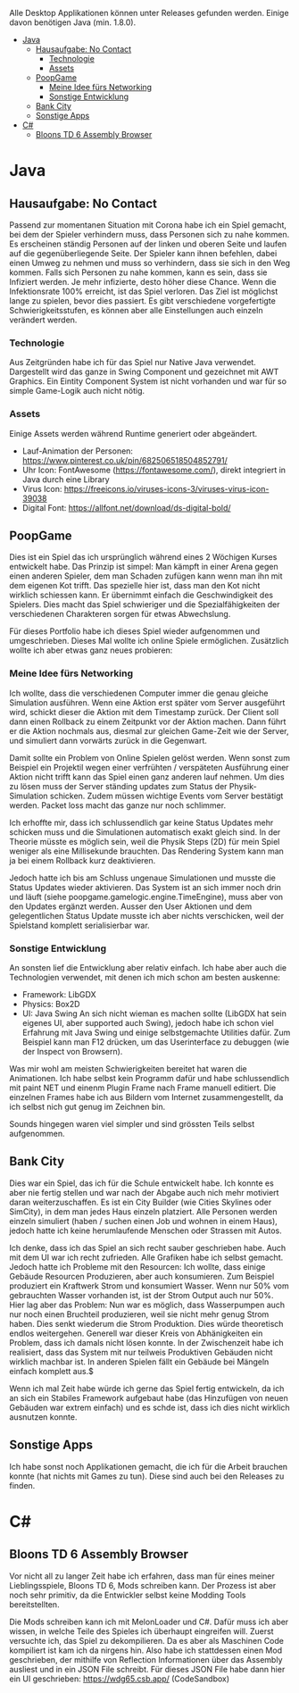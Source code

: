 Alle Desktop Applikationen können unter Releases gefunden werden. Einige davon benötigen Java (min. 1.8.0).

- [Java](#java)
  * [Hausaufgabe: No Contact](#hausaufgabe--no-contact)
    + [Technologie](#technologie)
    + [Assets](#assets)
  * [PoopGame](#poopgame)
    + [Meine Idee fürs Networking](#meine-idee-fürs-networking)
    + [Sonstige Entwicklung](#sonstige-entwicklung)
  * [Bank City](#bank-city)
  * [Sonstige Apps](#sonstige-apps)
- [C#](#c-)
  * [Bloons TD 6 Assembly Browser](#bloons-td-6-assembly-browser)

# Java
## Hausaufgabe: No Contact
Passend zur momentanen Situation mit Corona habe ich ein Spiel gemacht, bei dem der Spieler verhindern muss, dass Personen sich zu nahe kommen.
Es erscheinen ständig Personen auf der linken und oberen Seite und laufen auf die gegenüberliegende Seite. Der Spieler kann ihnen befehlen, dabei einen Umweg zu nehmen und muss so verhindern, dass sie sich in den Weg kommen.
Falls sich Personen zu nahe kommen, kann es sein, dass sie Infiziert werden. Je mehr infizierte, desto höher diese Chance.
Wenn die Infektionsrate 100% erreicht, ist das Spiel verloren. Das Ziel ist möglichst lange zu spielen, bevor dies passiert.
Es gibt verschiedene vorgefertigte Schwierigkeitsstufen, es können aber alle Einstellungen auch einzeln verändert werden.

### Technologie
Aus Zeitgründen habe ich für das Spiel nur Native Java verwendet. Dargestellt wird das ganze in Swing Component und gezeichnet mit AWT Graphics.
Ein Eintity Component System ist nicht vorhanden und war für so simple Game-Logik auch nicht nötig.

### Assets
Einige Assets werden während Runtime generiert oder abgeändert.
* Lauf-Animation der Personen: https://www.pinterest.co.uk/pin/682506518504852791/
* Uhr Icon: FontAwesome (https://fontawesome.com/), direkt integriert in Java durch eine Library
* Virus Icon: https://freeicons.io/viruses-icons-3/viruses-virus-icon-39038
* Digital Font: https://allfont.net/download/ds-digital-bold/


## PoopGame
Dies ist ein Spiel das ich ursprünglich während eines 2 Wöchigen Kurses entwickelt habe.
Das Prinzip ist simpel:
Man kämpft in einer Arena gegen einen anderen Spieler, dem man Schaden zufügen kann wenn man ihn mit dem eigenen Kot trifft.
Das spezielle hier ist, dass man den Kot nicht wirklich schiessen kann. Er übernimmt einfach die Geschwindigkeit des Spielers.
Dies macht das Spiel schwieriger und die Spezialfähigkeiten der verschiedenen Charakteren sorgen für etwas Abwechslung.

Für dieses Portfolio habe ich dieses Spiel wieder aufgenommen und umgeschrieben. Dieses Mal wollte ich online Spiele ermöglichen.
Zusätzlich wollte ich aber etwas ganz neues probieren:

### Meine Idee fürs Networking
Ich wollte, dass die verschiedenen Computer immer die genau gleiche Simulation ausführen.
Wenn eine Aktion erst später vom Server ausgeführt wird, schickt dieser die Aktion mit dem Timestamp zurück.
Der Client soll dann einen Rollback zu einem Zeitpunkt vor der Aktion machen.
Dann führt er die Aktion nochmals aus, diesmal zur gleichen Game-Zeit wie der Server, und simuliert dann vorwärts zurück in die Gegenwart.

Damit sollte ein Problem von Online Spielen gelöst werden.
Wenn sonst zum Beispiel ein Projektil wegen einer verfrühten / verspäteten Ausführung einer Aktion nicht trifft kann das Spiel einen ganz anderen lauf nehmen.
Um dies zu lösen muss der Server ständing updates zum Status der Physik-Simulation schicken. Zudem müssen wichtige Events vom Server bestätigt werden.
Packet loss macht das ganze nur noch schlimmer.

Ich erhoffte mir, dass ich schlussendlich gar keine Status Updates mehr schicken muss und die Simulationen automatisch exakt gleich sind.
In der Theorie müsste es möglich sein, weil die Physik Steps (2D) für mein Spiel weniger als eine Millisekunde brauchten.
Das Rendering System kann man ja bei einem Rollback kurz deaktivieren.

Jedoch hatte ich bis am Schluss ungenaue Simulationen und musste die Status Updates wieder aktivieren.
Das System ist an sich immer noch drin und läuft (siehe poopgame.gamelogic.engine.TimeEngine), muss aber von den Updates ergänzt werden.
Ausser den User Aktionen und dem gelegentlichen Status Update musste ich aber nichts verschicken, weil der Spielstand komplett serialisierbar war.

### Sonstige Entwicklung
An sonsten lief die Entwicklung aber relativ einfach.
Ich habe aber auch die Technologien verwendet, mit denen ich mich schon am besten auskenne:
  - Framework: LibGDX
  - Physics: Box2D
  - UI: Java Swing
    An sich nicht wieman es machen sollte (LibGDX hat sein eigenes UI, aber supported auch Swing), jedoch habe ich schon viel Erfahrung mit Java Swing und einige selbstgemachte Utilities dafür.
    Zum Beispiel kann man F12 drücken, um das Userinterface zu debuggen (wie der Inspect von Browsern).

Was mir wohl am meisten Schwierigkeiten bereitet hat waren die Animationen.
Ich habe selbst kein Programm dafür und habe schlussendlich mit paint NET und einenm Plugin Frame nach Frame manuell editiert.
Die einzelnen Frames habe ich aus Bildern vom Internet zusammengestellt, da ich selbst nich gut genug im Zeichnen bin.

Sounds hingegen waren viel simpler und sind grössten Teils selbst aufgenommen.

## Bank City
Dies war ein Spiel, das ich für die Schule entwickelt habe. Ich konnte es aber nie fertig stellen und war nach der Abgabe auch nich mehr motiviert daran weiterzuschaffen.
Es ist ein City Builder (wie Cities Skylines oder SimCity), in dem man jedes Haus einzeln platziert.
Alle Personen werden einzeln simuliert (haben / suchen einen Job und wohnen in einem Haus), jedoch hatte ich keine herumlaufende Menschen oder Strassen mit Autos.

Ich denke, dass ich das Spiel an sich recht sauber geschrieben habe. Auch mit dem UI war ich recht zufrieden.
Alle Grafiken habe ich selbst gemacht.
Jedoch hatte ich Probleme mit den Resourcen:
Ich wollte, dass einige Gebäude Resourcen Produzieren, aber auch konsumieren. Zum Beispiel produziert ein Kraftwerk Strom und konsumiert Wasser.
Wenn nur 50% vom gebrauchten Wasser vorhanden ist, ist der Strom Output auch nur 50%. Hier lag aber das Problem:
Nun war es möglich, dass Wasserpumpen auch nur noch einen Bruchteil produzieren, weil sie nicht mehr genug Strom haben. Dies senkt wiederum die Strom Produktion. Dies würde theoretisch endlos weitergehen.
Generell war dieser Kreis von Abhänigkeiten ein Problem, dass ich damals nicht lösen konnte.
In der Zwischenzeit habe ich realisiert, dass das System mit nur teilweis Produktiven Gebäuden nicht wirklich machbar ist. In anderen Spielen fällt ein Gebäude bei Mängeln einfach komplett aus.$

Wenn ich mal Zeit habe würde ich gerne das Spiel fertig entwickeln, da ich an sich ein Stabiles Framework aufgebaut habe (das Hinzufügen von neuen Gebäuden war extrem einfach) und es schde ist, dass ich dies nicht wirklich ausnutzen konnte.

## Sonstige Apps
Ich habe sonst noch Applikationen gemacht, die ich für die Arbeit brauchen konnte (hat nichts mit Games zu tun).
Diese sind auch bei den Releases zu finden.

# C#
## Bloons TD 6 Assembly Browser
Vor nicht all zu langer Zeit habe ich erfahren, dass man für eines meiner Lieblingsspiele, Bloons TD 6, Mods schreiben kann.
Der Prozess ist aber noch sehr primitiv, da die Entwickler selbst keine Modding Tools bereitstellten.

Die Mods schreiben kann ich mit MelonLoader und C#. Dafür muss ich aber wissen, in welche Teile des Spieles ich überhaupt eingreifen will.
Zuerst versuchte ich, das Spiel zu dekompilieren. Da es aber als Maschinen Code kompiliert ist kam ich da nirgens hin.
Also habe ich stattdessen einen Mod geschrieben, der mithilfe von Reflection Informationen über das Assembly ausliest und in ein JSON File schreibt.
Für dieses JSON File habe dann hier ein UI geschrieben: https://wdg65.csb.app/ (CodeSandbox)
